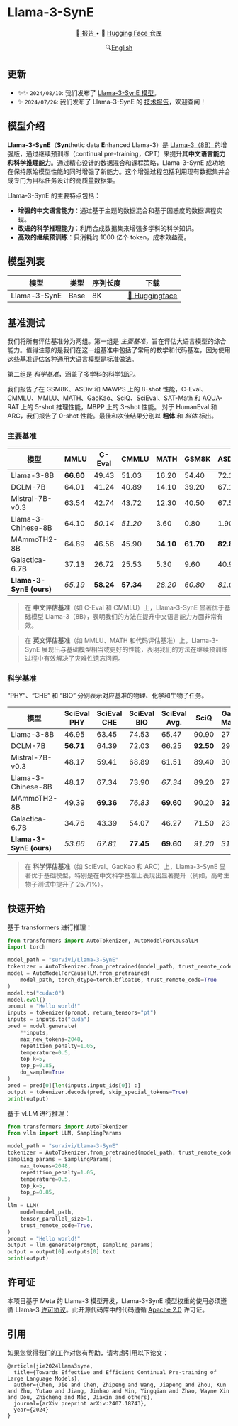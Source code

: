 # Llama-3-SynE

<p align="center">
 📄<a href="https://arxiv.org/abs/2407.18743" target="_blank"> 报告 </a> • 🤗 <a href="https://huggingface.co/survivi/Llama-3-SynE" target="_blank">Hugging Face 仓库</a>
</p>

<p align="center">
 🔍<a href="README.md" target="_blank">English</a>
</p>

## 更新
- ✨✨ ``2024/08/10``: 我们发布了 [Llama-3-SynE 模型](https://huggingface.co/survivi/Llama-3-SynE)。
- ✨ ``2024/07/26``: 我们发布了 Llama-3-SynE 的 [技术报告](https://arxiv.org/abs/2407.18743)，欢迎查阅！

## 模型介绍

**Llama-3-SynE**（**Syn**thetic data **E**nhanced Llama-3）是 [Llama-3（8B）](https://github.com/meta-llama/llama3)的增强版，通过继续预训练（continual pre-training，CPT）来提升其**中文语言能力和科学推理能力**。通过精心设计的数据混合和课程策略，Llama-3-SynE 成功地在保持原始模型性能的同时增强了新能力。这个增强过程包括利用现有数据集并合成专门为目标任务设计的高质量数据集。

Llama-3-SynE 的主要特点包括：
- **增强的中文语言能力**：通过基于主题的数据混合和基于困惑度的数据课程实现。
- **改进的科学推理能力**：利用合成数据集来增强多学科的科学知识。
- **高效的继续预训练**：只消耗约 1000 亿个 token，成本效益高。

## 模型列表

| 模型            | 类型  | 序列长度 | 下载                                                                                                                      |
|-----------------|-------|----------|---------------------------------------------------------------------------------------------------------------------------|
| Llama-3-SynE    | Base  | 8K       | [🤗 Huggingface](https://huggingface.co/survivi/Llama-3-SynE) |

## 基准测试

我们将所有评估基准分为两组。第一组是 _主要基准_，旨在评估大语言模型的综合能力。值得注意的是我们在这一组基准中包括了常用的数学和代码基准，因为使用这些基准评估各种通用大语言模型是标准做法。

第二组是 _科学基准_，涵盖了多学科的科学知识。

我们报告了在 GSM8K、ASDiv 和 MAWPS 上的 8-shot 性能，C-Eval、CMMLU、MMLU、MATH、GaoKao、SciQ、SciEval、SAT-Math 和 AQUA-RAT 上的 5-shot 推理性能，MBPP 上的 3-shot 性能。
对于 HumanEval 和 ARC，我们报告了 0-shot 性能。最佳和次佳结果分别以 **粗体** 和 _斜体_ 标出。

### 主要基准

|       **模型**         | **MMLU**      | **C-Eval** | **CMMLU** | **MATH**      | **GSM8K** | **ASDiv** | **MAWPS** | **SAT-Math** | **HumanEval** | **MBPP** |
|---------------------------|---------------|----------|---------|---------------|---------|---------|---------|-----------|----------------|--------|
| Llama-3-8B            | **66.60**     | 49.43    | 51.03   | 16.20         | 54.40   | 72.10   | 89.30   | 38.64     | _36.59_        | **47.00** |
| DCLM-7B               | 64.01         | 41.24    | 40.89   | 14.10         | 39.20   | 67.10   | 83.40   | _41.36_   | 21.95          | 32.60  |
| Mistral-7B-v0.3       | 63.54         | 42.74    | 43.72   | 12.30         | 40.50   | 67.50   | 87.50   | 40.45     | 25.61          | 36.00  |
| Llama-3-Chinese-8B    | 64.10         | _50.14_  | _51.20_ | 3.60          | 0.80    | 1.90    | 0.60    | 36.82     | 9.76           | 14.80  |
| MAmmoTH2-8B           | 64.89         | 46.56    | 45.90   | **34.10**     | **61.70**| **82.80**| _91.50_ | _41.36_   | 17.68          | 38.80  |
| Galactica-6.7B        | 37.13         | 26.72    | 25.53   | 5.30          | 9.60    | 40.90   | 51.70   | 23.18     | 7.31           | 2.00   |
| **Llama-3-SynE (ours)**   | _65.19_       | **58.24**| **57.34**| _28.20_      | _60.80_ | _81.00_ | **94.10**| **43.64**| **42.07**      | _45.60_|

> 在 **中文评估基准**（如 C-Eval 和 CMMLU）上，Llama-3-SynE 显著优于基础模型 Llama-3（8B），表明我们的方法在提升中文语言能力方面非常有效。

> 在 **英文评估基准**（如 MMLU、MATH 和代码评估基准）上，Llama-3-SynE 展现出与基础模型相当或更好的性能，表明我们的方法在继续预训练过程中有效解决了灾难性遗忘问题。

### 科学基准

“PHY”、“CHE” 和 “BIO” 分别表示对应基准的物理、化学和生物子任务。

| **模型**         | **SciEval PHY** | **SciEval CHE** | **SciEval BIO** | **SciEval Avg.** | **SciQ** | **GaoKao MathQA** | **GaoKao CHE** | **GaoKao BIO** | **ARC Easy** | **ARC Challenge** | **ARC Avg.** | **AQUA-RAT** |
|--------------------|-----------------|-----------------|-----------------|------------------|---------------|-------------------|----------------|----------------|---------------|-------------------|--------------|-------------------|
| Llama-3-8B         | 46.95           | 63.45           | 74.53           | 65.47            | 90.90         | 27.92             | 32.85          | 43.81          | 91.37         | 77.73             | 84.51        | _27.95_           |
| DCLM-7B            | **56.71**       | 64.39           | 72.03           | 66.25            | **92.50**     | 29.06             | 31.40          | 37.14          | 89.52         | 76.37             | 82.94        | 20.08             |
| Mistral-7B-v0.3    | 48.17           | 59.41           | 68.89           | 61.51            | 89.40         | 30.48             | 30.92          | 41.43          | 87.33         | 74.74             | 81.04        | 23.23             |
| Llama-3-Chinese-8B | 48.17           | 67.34           | 73.90           | _67.34_          | 89.20         | 27.64             | 30.43          | 38.57          | 88.22         | 70.48             | 79.35        | 27.56             |
| MAmmoTH2-8B        | 49.39           | **69.36**       | _76.83_         | **69.60**        | 90.20         | **32.19**         | _36.23_        | _49.05_        | **92.85**     | **84.30**         | **88.57**    | 27.17             |
| Galactica-6.7B     | 34.76           | 43.39           | 54.07           | 46.27            | 71.50         | 23.65             | 27.05          | 24.76          | 65.91         | 46.76             | 56.33        | 20.87             |
| **Llama-3-SynE (ours)** | _53.66_   | _67.81_         | **77.45**       | **69.60**        | _91.20_       | _31.05_           | **51.21**      | **69.52**      | _91.58_       | _80.97_           | _86.28_      | **28.74**         |

> 在 **科学评估基准**（如 SciEval、GaoKao 和 ARC）上，Llama-3-SynE 显著优于基础模型，特别是在中文科学基准上表现出显著提升（例如，高考生物子测试中提升了 25.71%）。

## 快速开始

基于 transformers 进行推理：

```python
from transformers import AutoTokenizer, AutoModelForCausalLM
import torch

model_path = "survivi/Llama-3-SynE"
tokenizer = AutoTokenizer.from_pretrained(model_path, trust_remote_code=True)
model = AutoModelForCausalLM.from_pretrained(
    model_path, torch_dtype=torch.bfloat16, trust_remote_code=True
)
model.to("cuda:0")
model.eval()
prompt = "Hello world!"
inputs = tokenizer(prompt, return_tensors="pt")
inputs = inputs.to("cuda")
pred = model.generate(
    **inputs,
    max_new_tokens=2048,
    repetition_penalty=1.05,
    temperature=0.5,
    top_k=5,
    top_p=0.85,
    do_sample=True
)
pred = pred[0][len(inputs.input_ids[0]) :]
output = tokenizer.decode(pred, skip_special_tokens=True)
print(output)
```

基于 vLLM 进行推理：

```python
from transformers import AutoTokenizer
from vllm import LLM, SamplingParams

model_path = "survivi/Llama-3-SynE"
tokenizer = AutoTokenizer.from_pretrained(model_path, trust_remote_code=True)
sampling_params = SamplingParams(
    max_tokens=2048,
    repetition_penalty=1.05,
    temperature=0.5,
    top_k=5,
    top_p=0.85,
)
llm = LLM(
    model=model_path,
    tensor_parallel_size=1,
    trust_remote_code=True,
)
prompt = "Hello world!"
output = llm.generate(prompt, sampling_params)
output = output[0].outputs[0].text
print(output)
```

## 许可证

本项目基于 Meta 的 Llama-3 模型开发，Llama-3-SynE 模型权重的使用必须遵循 Llama-3 [许可协议](https://github.com/meta-llama/llama3/blob/main/LICENSE)。此开源代码库中的代码遵循 [Apache 2.0](LICENSE) 许可证。

## 引用

如果您觉得我们的工作对您有帮助，请考虑引用以下论文：

```
@article{jie2024llama3syne,
  title={Towards Effective and Efficient Continual Pre-training of Large Language Models},
  author={Chen, Jie and Chen, Zhipeng and Wang, Jiapeng and Zhou, Kun and Zhu, Yutao and Jiang, Jinhao and Min, Yingqian and Zhao, Wayne Xin and Dou, Zhicheng and Mao, Jiaxin and others},
  journal={arXiv preprint arXiv:2407.18743},
  year={2024}
}
```
